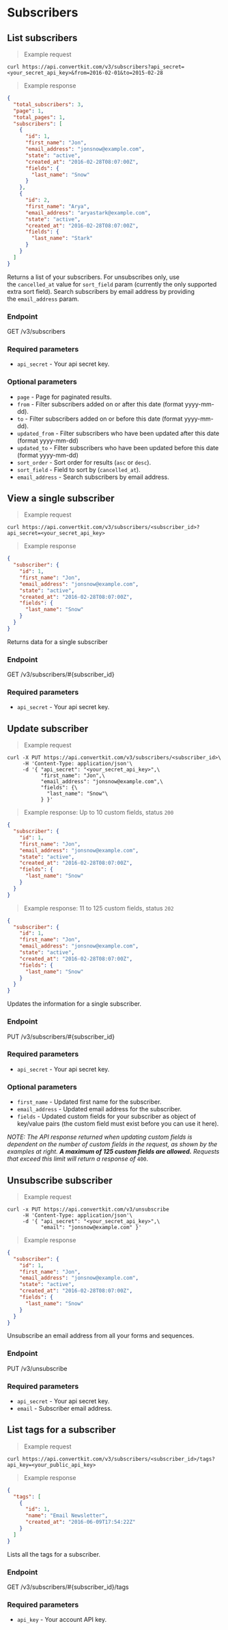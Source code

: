 Subscribers
===========

List subscribers
----------------

> Example request

```shell
curl https://api.convertkit.com/v3/subscribers?api_secret=<your_secret_api_key>&from=2016-02-01&to=2015-02-28
```

> Example response

```json
{
  "total_subscribers": 3,
  "page": 1,
  "total_pages": 1,
  "subscribers": [
    {
      "id": 1,
      "first_name": "Jon",
      "email_address": "jonsnow@example.com",
      "state": "active",
      "created_at": "2016-02-28T08:07:00Z",
      "fields": {
        "last_name": "Snow"
      }
    },
    {
      "id": 2,
      "first_name": "Arya",
      "email_address": "aryastark@example.com",
      "state": "active",
      "created_at": "2016-02-28T08:07:00Z",
      "fields": {
        "last_name": "Stark"
      }
    }
  ]
}
```

Returns a list of your subscribers. For unsubscribes only, use the `cancelled_at` value for `sort_field` param (currently the only supported extra sort field). Search subscribers by email address by providing the `email_address` param.

### Endpoint

GET /v3/subscribers

### Required parameters

-   `api_secret` - Your api secret key.

### Optional parameters

-   `page` - Page for paginated results.
-   `from` - Filter subscribers added on or after this date (format yyyy-mm-dd).
-   `to` - Filter subscribers added on or before this date (format yyyy-mm-dd).
-   `updated_from` - Filter subscribers who have been updated after this date (format yyyy-mm-dd)
-   `updated_to` - Filter subscribers who have been updated before this date (format yyyy-mm-dd)
-   `sort_order` - Sort order for results (`asc` or `desc`).
-   `sort_field` - Field to sort by (`cancelled_at`).
-   `email_address` - Search subscribers by email address.


View a single subscriber
------------------------

> Example request

```shell
curl https://api.convertkit.com/v3/subscribers/<subscriber_id>?api_secret=<your_secret_api_key>
```

> Example response

```json
{
  "subscriber": {
    "id": 1,
    "first_name": "Jon",
    "email_address": "jonsnow@example.com",
    "state": "active",
    "created_at": "2016-02-28T08:07:00Z",
    "fields": {
      "last_name": "Snow"
    }
  }
}
```

Returns data for a single subscriber

### Endpoint

GET /v3/subscribers/#{subscriber_id}

### Required parameters

-   `api_secret` - Your api secret key.



Update subscriber
-----------------

> Example request

```shell
curl -X PUT https://api.convertkit.com/v3/subscribers/<subscriber_id>\
     -H 'Content-Type: application/json'\
     -d '{ "api_secret": "<your_secret_api_key>",\
           "first_name": "Jon",\
           "email_address": "jonsnow@example.com",\
           "fields": {\
             "last_name": "Snow"\
           } }'
```

> Example response: Up to 10 custom fields, status `200`

```json
{
  "subscriber": {
    "id": 1,
    "first_name": "Jon",
    "email_address": "jonsnow@example.com",
    "state": "active",
    "created_at": "2016-02-28T08:07:00Z",
    "fields": {
      "last_name": "Snow"
    }
  }
}
```

> Example response: 11 to 125 custom fields, status `202`

```json
{
  "subscriber": {
    "id": 1,
    "first_name": "Jon",
    "email_address": "jonsnow@example.com",
    "state": "active",
    "created_at": "2016-02-28T08:07:00Z",
    "fields": {
      "last_name": "Snow"
    }
  }
}
```

Updates the information for a single subscriber.

### Endpoint

PUT /v3/subscribers/#{subscriber_id}

### Required parameters

-   `api_secret` - Your api secret key.

### Optional parameters

-   `first_name` - Updated first name for the subscriber.
-   `email_address` - Updated email address for the subscriber.
-   `fields` - Updated custom fields for your subscriber as object of key/value pairs (the custom field must exist before you can use it here).

_NOTE: The API response returned when updating custom fields is dependent on the number of custom fields in the request, as shown by the examples at right. **A maximum of 125 custom fields are allowed.** Requests that exceed this limit will return a response of_ `400`.


Unsubscribe subscriber
----------------------

> Example request

```shell
curl -x PUT https://api.convertkit.com/v3/unsubscribe
     -H 'Content-Type: application/json'\
     -d '{ "api_secret": "<your_secret_api_key>",\
           "email": "jonsnow@example.com" }'
```

> Example response

```json
{
  "subscriber": {
    "id": 1,
    "first_name": "Jon",
    "email_address": "jonsnow@example.com",
    "state": "active",
    "created_at": "2016-02-28T08:07:00Z",
    "fields": {
      "last_name": "Snow"
    }
  }
}
```

Unsubscribe an email address from all your forms and sequences.

### Endpoint

PUT /v3/unsubscribe

### Required parameters

-   `api_secret` - Your api secret key.
-   `email` - Subscriber email address.


List tags for a subscriber
--------------------------

> Example request

```shell
curl https://api.convertkit.com/v3/subscribers/<subscriber_id>/tags?api_key=<your_public_api_key>
```

> Example response

```json
{
  "tags": [
    {
      "id": 1,
      "name": "Email Newsletter",
      "created_at": "2016-06-09T17:54:22Z"
    }
  ]
}
```

Lists all the tags for a subscriber.

### Endpoint

GET /v3/subscribers/#{subscriber_id}/tags

### Required parameters

-   `api_key` - Your account API key.
